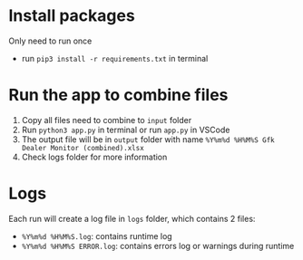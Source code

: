 # Install packages

Only need to run once
- run `pip3 install -r requirements.txt` in terminal


# Run the app to combine files

1. Copy all files need to combine to `input` folder
2. Run `python3 app.py` in terminal or run `app.py` in VSCode
3. The output file will be in `output` folder with name `%Y%m%d %H%M%S Gfk Dealer Monitor (combined).xlsx`
4. Check logs folder for more information


# Logs

Each run will create a log file in `logs` folder, which contains 2 files:
- `%Y%m%d %H%M%S.log`: contains runtime log
- `%Y%m%d %H%M%S ERROR.log`: contains errors log or warnings during runtime